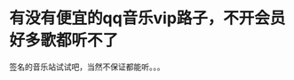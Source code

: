 # 有没有便宜的qq音乐vip路子，不开会员好多歌都听不了


<img src="static/image/smiley/default/lol.gif" smilieid="12" border="0" alt="" />签名的音乐站试试吧，当然不保证都能听。。。
